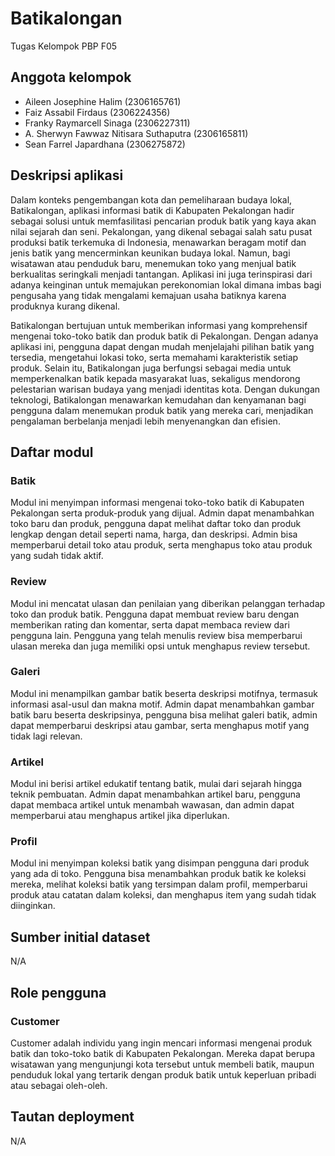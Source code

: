 # Batikalongan
Tugas Kelompok PBP F05

## Anggota kelompok
- Aileen Josephine Halim (2306165761)
- Faiz Assabil Firdaus (2306224356)
- Franky Raymarcell Sinaga (2306227311)
- A. Sherwyn Fawwaz Nitisara Suthaputra (2306165811)
- Sean Farrel Japardhana (2306275872)

## Deskripsi aplikasi

Dalam konteks pengembangan kota dan pemeliharaan budaya lokal, Batikalongan, aplikasi informasi batik di Kabupaten Pekalongan hadir sebagai solusi untuk memfasilitasi pencarian produk batik yang kaya akan nilai sejarah dan seni. Pekalongan, yang dikenal sebagai salah satu pusat produksi batik terkemuka di Indonesia, menawarkan beragam motif dan jenis batik yang mencerminkan keunikan budaya lokal. Namun, bagi wisatawan atau penduduk baru, menemukan toko yang menjual batik berkualitas seringkali menjadi tantangan. Aplikasi ini juga terinspirasi dari adanya keinginan untuk memajukan perekonomian lokal dimana imbas bagi pengusaha yang tidak mengalami kemajuan usaha batiknya karena produknya kurang dikenal.

Batikalongan bertujuan untuk memberikan informasi yang komprehensif mengenai toko-toko batik dan produk batik di Pekalongan. Dengan adanya aplikasi ini, pengguna dapat dengan mudah menjelajahi pilihan batik yang tersedia, mengetahui lokasi toko, serta memahami karakteristik setiap produk. Selain itu, Batikalongan juga berfungsi sebagai media untuk memperkenalkan batik kepada masyarakat luas, sekaligus mendorong pelestarian warisan budaya yang menjadi identitas kota. Dengan dukungan teknologi, Batikalongan menawarkan kemudahan dan kenyamanan bagi pengguna dalam menemukan produk batik yang mereka cari, menjadikan pengalaman berbelanja menjadi lebih menyenangkan dan efisien.

## Daftar modul

### Batik
Modul ini menyimpan informasi mengenai toko-toko batik di Kabupaten Pekalongan serta produk-produk yang dijual. Admin  dapat menambahkan toko baru dan produk, pengguna dapat melihat daftar toko dan produk lengkap dengan detail seperti nama, harga, dan deskripsi. Admin bisa memperbarui detail toko atau produk, serta menghapus toko atau produk yang sudah tidak aktif.

### Review
Modul ini mencatat ulasan dan penilaian yang diberikan pelanggan terhadap toko dan produk batik. Pengguna dapat membuat review baru dengan memberikan rating dan komentar, serta dapat membaca review dari pengguna lain. Pengguna yang telah menulis review bisa memperbarui ulasan mereka dan juga memiliki opsi untuk menghapus review tersebut.

### Galeri
Modul ini menampilkan gambar batik beserta deskripsi motifnya, termasuk informasi asal-usul dan makna motif. Admin dapat menambahkan gambar batik baru beserta deskripsinya, pengguna bisa melihat galeri batik, admin dapat memperbarui deskripsi atau gambar, serta menghapus motif yang tidak lagi relevan.

### Artikel
Modul ini berisi artikel edukatif tentang batik, mulai dari sejarah hingga teknik pembuatan. Admin dapat menambahkan artikel baru, pengguna dapat membaca artikel untuk menambah wawasan, dan admin dapat memperbarui atau menghapus artikel jika diperlukan.

### Profil
Modul ini menyimpan koleksi batik yang disimpan pengguna dari produk yang ada di toko. Pengguna bisa menambahkan produk batik ke koleksi mereka, melihat koleksi batik yang tersimpan dalam profil, memperbarui produk atau catatan dalam koleksi, dan menghapus item yang sudah tidak diinginkan.

## Sumber initial dataset
N/A

## Role pengguna

### Customer
Customer adalah individu yang ingin mencari informasi mengenai produk batik dan toko-toko batik di Kabupaten Pekalongan. Mereka dapat berupa wisatawan yang mengunjungi kota tersebut untuk membeli batik, maupun penduduk lokal yang tertarik dengan produk batik untuk keperluan pribadi atau sebagai oleh-oleh.

## Tautan deployment
N/A
